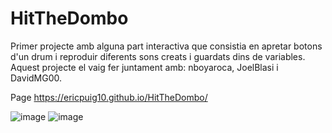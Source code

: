 # HitTheDombo
Primer projecte amb alguna part interactiva que consistia en apretar botons d'un drum i reproduir diferents sons creats i guardats dins de variables. 
Aquest projecte el vaig fer juntament amb: nboyaroca, JoelBlasi i DavidMG00.

Page
https://ericpuig10.github.io/HitTheDombo/

![image](https://user-images.githubusercontent.com/102654586/166194753-aea5a1e9-a73a-432c-abf2-8eee0d8db8bb.png)
![image](https://user-images.githubusercontent.com/102654586/166194778-855600a5-024b-46b5-bf65-8af40a833d50.png)
